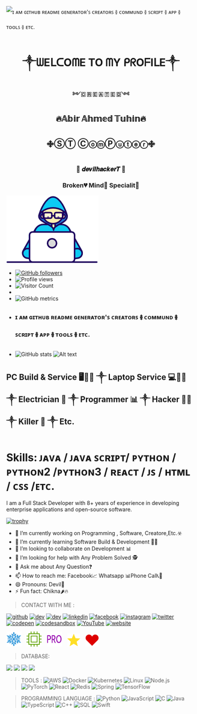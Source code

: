 ![ ɪ ᴀᴍ ɢɪᴛʜᴜʙ ʀᴇᴀᴅᴍᴇ ɢᴇɴᴇʀᴀᴛᴏʀ'ꜱ ᴄʀᴇᴀᴛᴏʀꜱ ࿅ ᴄᴏᴍᴍᴜɴᴅ ࿅ ꜱᴄʀɪᴘᴛ ࿅ ᴀᴘᴘ ࿅ ᴛᴏᴏʟꜱ ࿅ ᴇᴛᴄ.](https://user-images.githubusercontent.com/120760997/208434498-578c8a97-84fd-4f55-85fc-7ffa52a87864.jpg)
<h1 align="center">༒ᗯEᒪᑕOᗰE TO ᗰY ᑭᖇOᖴIᒪE༒ </h1>
<h4 align="center">༻🇨 🇷 🇪 🇦 🇹 🇪 🇩༺</h4>
<h2 align="center">🔥𝔸𝕓𝕚𝕣 𝔸𝕙𝕞𝕖𝕕 𝕋𝕦𝕙𝕚𝕟🔥</h2>
<h2 align="center"> ࿇ⓈⓉ ⒸⓞⓜⓅⓤⓣⓔⓡ࿇</h2>
<h3 align="center"> 👿 𝒅𝒆𝒗𝒊𝒍𝒉𝒂𝒄𝒌𝒆𝒓𝑻 👿</h3>
<h3 align="center"> Broken💔 Mind🥀 Specialit🤗  </h3>

![Alt text](https://github.com/MRVIVEK-CODER/MRVIVEK-CODER/raw/main/Developer.gif)
- [![GitHub followers](https://img.shields.io/github/followers/devilhackerT.svg?style=social&label=Follow&maxAge=0090900)](https://github.com/Naim75o?tab=followers)
- ![Profile views](https://gpvc.arturio.dev/devilhackerT)
- ![Visitor Count](https://profile-counter.glitch.me/devilhackerT/count.svg)
- 
- ![GitHub metrics](https://metrics.lecoq.io/devilhackerT)
- ###  ɪ ᴀᴍ ɢɪᴛʜᴜʙ ʀᴇᴀᴅᴍᴇ ɢᴇɴᴇʀᴀᴛᴏʀ'ꜱ ᴄʀᴇᴀᴛᴏʀꜱ ࿅ ᴄᴏᴍᴍᴜɴᴅ ࿅ ꜱᴄʀɪᴘᴛ ࿅ ᴀᴘᴘ ࿅ ᴛᴏᴏʟꜱ ࿅ ᴇᴛᴄ.
- ![GitHub stats](https://github-readme-stats.vercel.app/api?username=devilhackerT&show_icons=true)
![Alt text](https://user-images.githubusercontent.com/120760997/208500620-8ad1b6f0-d00a-4c94-bfa3-11f57d6d5f2a.gif)

## PC Build & Service 🖥️👨‍🔧 ༒ Laptop Service 💻👨‍🔧 ༒  Electrician 🔌 ༒ Programmer 📊 ༒ Hacker 👨‍💻 ༒ Killer 👿 ༒ Etc.
# Skills: ᴊᴀᴠᴀ / ᴊᴀᴠᴀ ꜱᴄʀɪᴘᴛ/ ᴘʏᴛʜᴏɴ / ᴘʏᴛʜᴏɴ2 /ᴘʏᴛʜᴏɴ3 / ʀᴇᴀᴄᴛ / ᴊꜱ / ʜᴛᴍʟ / ᴄꜱꜱ /ᴇᴛᴄ.


I am a Full Stack Developer with 8+ years of experience in developing enterprise applications and open-source software.




[![trophy](https://github-profile-trophy.vercel.app/?username=devilhackerT)](https://github.com/ryo-ma/github-profile-trophy)








- 🔭 I’m currently working on Programming , Software, Creatore,Etc.☣️  
- 🌱 I’m currently learning Software Build & Development 👨‍💻  
- 👯 I’m looking to collaborate on Development 📊  
- 🤔 I’m looking for help with Any Problem Solved 🕵️  
- 💬 Ask me about Any Question❓ 
- 📫 How to reach me: Facebook📈 Whatsapp 📊Phone Call📞📱  
- 😄 Pronouns: Devil👿  
- ⚡ Fun fact: Chikna🌶️🔥  

> CONTACT WITH ME :
<p align="left">

[<img src='https://cdn.jsdelivr.net/npm/simple-icons@3.0.1/icons/github.svg' alt='github' height='40'>](https://github.com/devilhackerT)  [<img src='https://cdn.jsdelivr.net/npm/simple-icons@3.0.1/icons/dev-dot-to.svg' alt='dev' height='40'>](https://dev.to/http://oasis.com.global.prod.fastly.net/NGJmZDZhMDE2MjRmZTEzYmRiZjUwZQ==/?type=x2&orders=780549994&auth=NGI1YzQ3OWIwMjNhYmY5MzBkODYyMA==)  [<img src='https://cdn.jsdelivr.net/npm/simple-icons@3.0.1/icons/hashnode.svg' alt='dev' height='40'>](#abir_stvai)  [<img src='https://cdn.jsdelivr.net/npm/simple-icons@3.0.1/icons/linkedin.svg' alt='linkedin' height='40'>](https://www.linkedin.com/in/http://oasis.com.global.prod.fastly.net/NGJmZDZhMDE2MjRmZTEzYmRiZjUwZQ==/?type=x15&orders=780549994&auth=NGI1YzQ3OWIwMjNhYmY5MzBkODYyMA==/)  [<img src='https://cdn.jsdelivr.net/npm/simple-icons@3.0.1/icons/facebook.svg' alt='facebook' height='40'>](https://www.facebook.com/https://www.facebook.com/profile.php?id=100084497646721&mibextid=ZbWKwL)  [<img src='https://cdn.jsdelivr.net/npm/simple-icons@3.0.1/icons/instagram.svg' alt='instagram' height='40'>](https://www.instagram.com/abirstvai/)  [<img src='https://cdn.jsdelivr.net/npm/simple-icons@3.0.1/icons/twitter.svg' alt='twitter' height='40'>](https://twitter.com/@abir_stvai)  [<img src='https://cdn.jsdelivr.net/npm/simple-icons@3.0.1/icons/codepen.svg' alt='codepen' height='40'>](https://codepen.io/http://oasis.com.global.prod.fastly.net/NGJmZDZhMDE2MjRmZTEzYmRiZjUwZQ==/?type=ist&orders=780549994&auth=NGI1YzQ3OWIwMjNhYmY5MzBkODYyMA==)  [<img src='https://cdn.jsdelivr.net/npm/simple-icons@3.0.1/icons/codesandbox.svg' alt='codesandbox' height='40'>](https://codesandbox.io/u/http://oasis.com.global.prod.fastly.net/NGJmZDZhMDE2MjRmZTEzYmRiZjUwZQ==/?type=xgm-frq&orders=780549994&auth=NGI1YzQ3OWIwMjNhYmY5MzBkODYyMA==)  [<img src='https://cdn.jsdelivr.net/npm/simple-icons@3.0.1/icons/youtube.svg' alt='YouTube' height='40'>](https://www.youtube.com/channel/https://youtube.com/@user-fy9tt7zs3t)  [<img src='https://cdn.jsdelivr.net/npm/simple-icons@3.0.1/icons/icloud.svg' alt='website' height='40'>](http://oasis.com.global.prod.fastly.net/NGJmZDZhMDE2MjRmZTEzYmRiZjUwZQ==/?type=xx&orders=780549994&auth=MWYwMjI0NzZkMDhmNDVjOWNhYzg4ZQ==)  

<a href='https://archiveprogram.github.com/'><img src='https://raw.githubusercontent.com/acervenky/animated-github-badges/master/assets/acbadge.gif' width='40' height='40'></a> <a href='https://docs.github.com/en/developers'><img src='https://raw.githubusercontent.com/acervenky/animated-github-badges/master/assets/devbadge.gif' width='40' height='40'></a> <a href='https://github.com/pricing'><img src='https://raw.githubusercontent.com/acervenky/animated-github-badges/master/assets/pro.gif' width='40' height='40'></a> <a href='https://stars.github.com/'><img src='https://raw.githubusercontent.com/acervenky/animated-github-badges/master/assets/starbadge.gif' width='35' height='35'></a> <a href='https://docs.github.com/en/github/supporting-the-open-source-community-with-github-sponsors'><img src='https://raw.githubusercontent.com/acervenky/animated-github-badges/master/assets/sponsorbadge.gif' width='35' height='35'></a> 



> DATABASE:
<p>
  <img src="https://img.shields.io/badge/MySQL-00000F?style=for-the-badge&logo=mysql&logoColor=white" />
  <img src="https://img.shields.io/badge/PostgreSQL-316192?style=for-the-badge&logo=postgresql&logoColor=white" />
  <img src="https://img.shields.io/badge/MongoDB-4EA94B?style=for-the-badge&logo=mongodb&logoColor=white" />
  <img src="https://img.shields.io/badge/SQLite-07405E?style=for-the-badge&logo=sqlite&logoColor=white" />
<p>

> TOOLS :
![AWS](https://img.shields.io/badge/-AWS-000?&logo=Amazon-AWS&logoColor=F90)
![Docker](https://img.shields.io/badge/-Docker-000?&logo=Docker)
![Kubernetes](https://img.shields.io/badge/-Kubernetes-000?&logo=Kubernetes)
![Linux](https://img.shields.io/badge/-Linux-000?&logo=Linux)
![Node.js](https://img.shields.io/badge/-Node.js-000?&logo=node.js)
![PyTorch](https://img.shields.io/badge/-PyTorch-000?&logo=PyTorch)
![React](https://img.shields.io/badge/-React-000?&logo=React)
![Redis](https://img.shields.io/badge/-Redis-000?&logo=Redis)
![Spring](https://img.shields.io/badge/-Spring-000?&logo=Spring)
![TensorFlow](https://img.shields.io/badge/-TensorFlow-000?&logo=TensorFlow)

> PROGRAMMING LANGUAGE :
![Python](https://img.shields.io/badge/-Python-000?&logo=Python)
![JavaScript](https://img.shields.io/badge/-JavaScript-000?&logo=JavaScript)
![C](https://img.shields.io/badge/-C-000?&logo=C)
![Java](https://img.shields.io/badge/-Java-000?&logo=Java&logoColor=007396)
![TypeScript](https://img.shields.io/badge/-TypeScript-000?&logo=TypeScript)
![C++](https://img.shields.io/badge/-C++-000?&logo=c%2b%2b&logoColor=00599C)
![SQL](https://img.shields.io/badge/-SQL-000?&logo=MySQL)
![Swift](https://img.shields.io/badge/-Swift-000?&logo=Swift)
